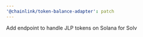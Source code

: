 ```yaml
---
'@chainlink/token-balance-adapter': patch
---
```


Add endpoint to handle JLP tokens on Solana for Solv
